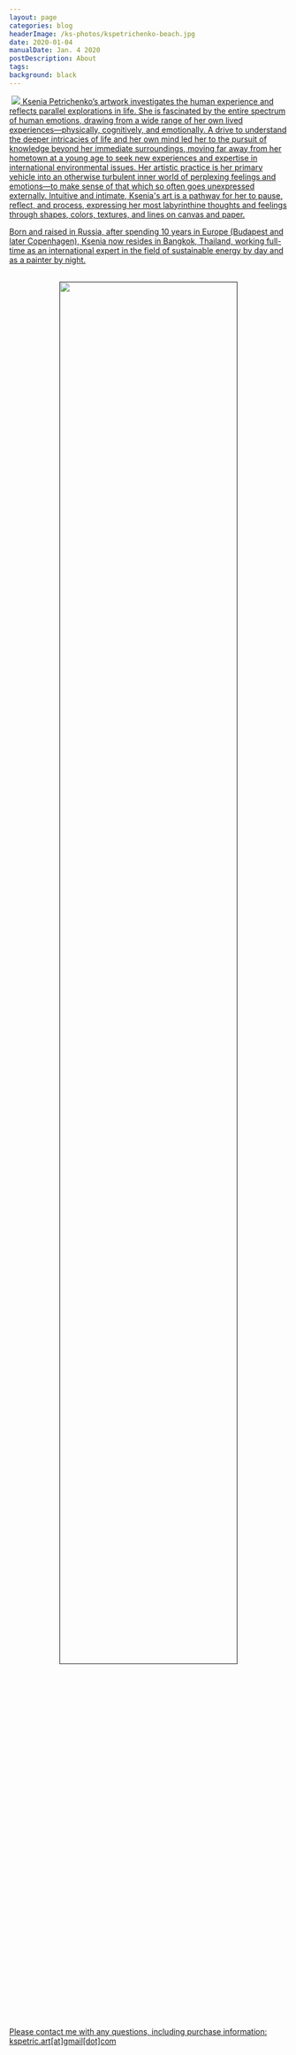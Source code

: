 ```yaml
---
layout: page
categories: blog
headerImage: /ks-photos/kspetrichenko-beach.jpg
date: 2020-01-04
manualDate: Jan. 4 2020
postDescription: About
tags:
background: black
---
```




<img src=" ">

<a href=" ">


<img class="float-sm-left col-sm-5 col-lg-4 p4-0 pb-0" src="{{ site.images }}/ks-photos/kspetrichenko-headshot-portrait.jpg">
Ksenia Petrichenko’s artwork investigates the human experience and reflects parallel explorations in life. She is fascinated by the entire spectrum of human emotions, drawing from a wide range of her own lived experiences—physically, cognitively, and emotionally. A drive to understand the deeper intricacies of life and her own mind led her to the pursuit of knowledge beyond her immediate surroundings, moving far away from her hometown at a young age to seek new experiences and expertise in international environmental issues. Her artistic practice is her primary vehicle into an otherwise turbulent inner world of perplexing feelings and emotions—to make sense of that which so often goes unexpressed externally. Intuitive and intimate, Ksenia's art is a pathway for her to pause, reflect, and process, expressing her most labyrinthine thoughts and feelings through shapes, colors, textures, and lines on canvas and paper.

Born and raised in Russia, after spending 10 years in Europe (Budapest and later Copenhagen), Ksenia now resides in Bangkok, Thailand, working full-time as an international expert in the field of sustainable energy by day and as a painter by night.

<br>

<!-- LIGHTBOX BEGIN -->
  <div class="row full-width" width="100%" height="50vh" align="center">
    <div class="col-12 nopadding">
      <img
      src="{{ site.images }}/ks-photos/kspetrichenko-headshot-portrait.jpg" rel="popup" height="80%" width="80%" data-fancybox="image"
      href="{{ site.images }}/ks-photos/kspetrichenko-headshot-portrait.jpg"
      data-caption="Ksenia Petrichenko, Thailand, 2020"></div></div>
<!-- LIGHTBOX END -->

<br>

Please contact me with any questions, including purchase information: kspetric.art[at]gmail[dot]com


<!--

<a href="http://www.switchensemble.com" target="blank"> the [Switch~ Ensemble]</a>



, Department Chair/Lecturer in Composition, Theory, and Electroacoustic Music at the <a href="https://www.music.mahidol.ac.th/en/" target="blank">College of Music, Mahidol University</a> in Thailand, and Fall 2020 Visiting Lecturer in Composition/Interim Director of the Electronic Music Studios (UTEMS) at the <a href="https://music.utexas.edu/" target="blank">Butler School of Music, University of Texas at Austin</a>.  

-->


<!--
<iframe class="embed-responsive-item mb-3" src="https://player.vimeo.com/video/245320082" allowfullscreen width="1300" height="736"></iframe>
<br> -->



<br>

<!-- YANKED FROM JTB WEBSITE -->

<!--
<center>
<div class="row col-md-12" align="center">
<div class="col-md-6"><span class="bask17"><a href="ThorpeBuchanan_CV_Apr.11.2021_web.pdf" target="blank">[Curriculum vitae]</a></span><br>
<span class="bask12">(updated Apr.11.2021)</span></div>

<div class="col-md-6"><span class="bask17"><a href="ThorpeBuchanan_Portfolio.pdf" target="blank">[Media Portfolio]</a></span><br>
<span class="bask12">(updated Sep.1.2019)</span></div>
</div>
</center>
<br>

-->
<!-- END STUFF TAKEN FROM JTB PAGE -->

<!--
<div class="accordion" id="myaccordion">

  <div class="card">
    <div class="card-header" id="headingOne">

      <center>  <button class="btn btn-link" type="button" data-toggle="collapse" data-target="#collapseOne" aria-expanded="true" aria-controls="collapseOne">
        <span class="bask17">[Click for full-length Bio]</span>
        </button></center>

    </div>
    <div id="collapseOne" class="collapse" aria-labelledby="headingOne" data-parent="#myaccordion">
      <div class="card-body" align="justify">
Jason Thorpe Buchanan is an American composer of operatic, orchestral, chamber, electroacoustic, and intermedia works which explore fragmentation, multiplicity, intelligibility, behavior, and the integration of live performance with technology. He is Artistic Director of
<a href="http://www.switchensemble.com" target="blank">the [Switch~ Ensemble]</a>, Department Chair/Lecturer in Composition, Theory, and Electronic Music Composition at the
<a href="https://www.music.mahidol.ac.th/en/" target="blank">College of Music, Mahidol University</a> in Thailand, and Visiting Lecturer in Composition/Interim Director of the Electronic Music Studios (UTEMS) at the
<a href="https://music.utexas.edu/" target="blank">Butler School of Music, University of Texas at Austin.</a>  His works have been described as "an unearthly collage of sounds", "sharply-edged", and "free jazz gone wrong&#8212;in a good way."

<br><br>
<!-- new sentence -->
<!--LONG BIO CAN GO HERE IF DESIRED -->


<!--

      </div>
    </div>
  </div>
  <br> -->
<!--
<a data-fancybox data-type="iframe" href="http://www.jasonthorpebuchanan.com/video---hunger.html"><img src="http://www.jasonthorpebuchanan.com/images/media/hunger-intro-video.jpg" width="294" height="159"></a>
-->
